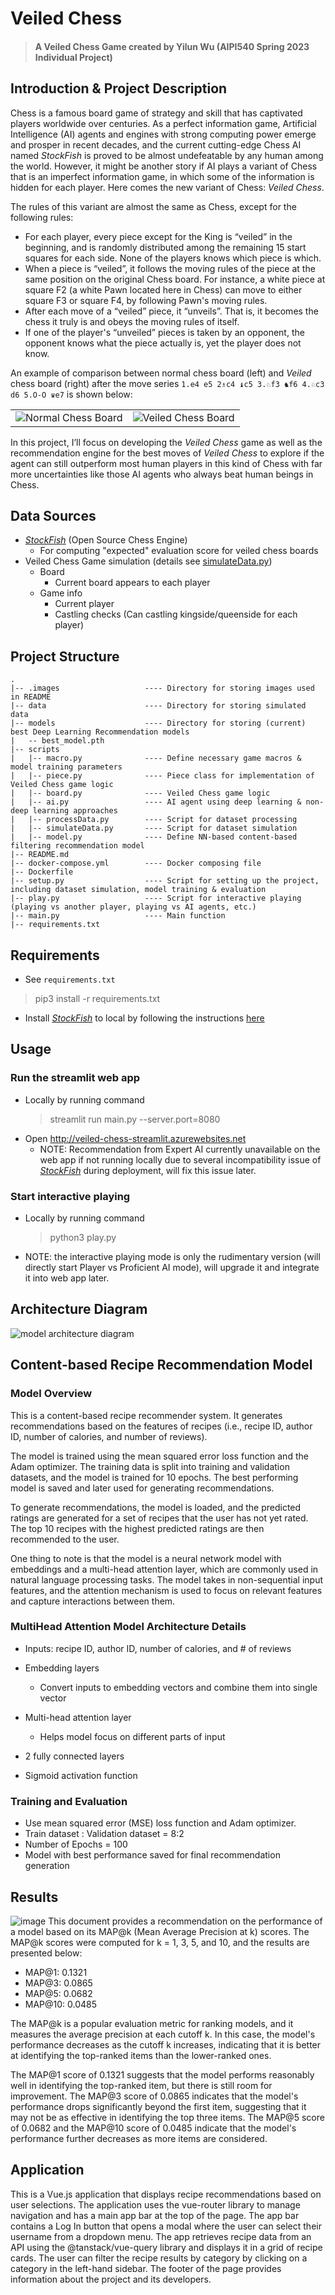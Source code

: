 # Veiled Chess

> #### A Veiled Chess Game created by Yilun Wu (AIPI540 Spring 2023 Individual Project)

## Introduction & Project Description
Chess is a famous board game of strategy and skill that has captivated players worldwide over centuries. As a perfect information game, Artificial Intelligence (AI) agents and engines with strong computing power emerge and prosper in recent decades, and the current cutting-edge Chess AI named *StockFish* is proved to be almost undefeatable by any human among the world. However, it might be another story if AI plays a variant of Chess that is an imperfect information game, in which some of the information is hidden for each player. Here comes the new variant of Chess: *Veiled Chess*. 

The rules of this variant are almost the same as Chess, except for the following rules:
- For each player, every piece except for the King is “veiled” in the beginning, and is randomly distributed among the remaining 15 start squares for each side. None of the players knows which piece is which.
- When a piece is “veiled”, it follows the moving rules of the piece at the same position on the original Chess board. For instance, a white piece at square F2 (a white Pawn located here in Chess) can move to either square F3 or square F4, by following Pawn's moving rules.
- After each move of a “veiled” piece, it “unveils”. That is, it becomes the chess it truly is and obeys the moving rules of itself.
- If one of the player's “unveiled” pieces is taken by an opponent, the opponent knows what the piece actually is, yet the player does not know.

An example of comparison between normal chess board (left) and *Veiled* chess board (right) after the move series `1.e4 e5 2♗c4 ♝c5 3.♘f3 ♞f6 4.♘c3 d6 5.O-O ♛e7` is shown below:
<table>
  <tr>
    <td><img src=".images/Normal%20Chess%20Board%20Example.png" alt="Normal Chess Board"></td>
    <td><img src=".images/Veiled%20Chess%20Board%20Example.png" alt="Veiled Chess Board"></td>
  </tr>
</table>

In this project, I’ll focus on developing the *Veiled Chess* game as well as the recommendation engine for the best moves of *Veiled Chess* to explore if the agent can still outperform most human players in this kind of Chess with far more uncertainties like those AI agents who always beat human beings in Chess.


## Data Sources
- [*StockFish*](https://stockfishchess.org/) (Open Source Chess Engine)
  - For computing "expected" evaluation score for veiled chess boards 
- Veiled Chess Game simulation (details see [simulateData.py](scripts/simulateData.py))
  - Board 
    - Current board appears to each player
  - Game info 
    - Current player
    - Castling checks (Can castling kingside/queenside for each player)

## Project Structure
```
.
|-- .images                   ---- Directory for storing images used in README
|-- data                      ---- Directory for storing simulated data
|-- models                    ---- Directory for storing (current) best Deep Learning Recommendation models
|   -- best_model.pth
|-- scripts
|   |-- macro.py              ---- Define necessary game macros & model training parameters
|   |-- piece.py              ---- Piece class for implementation of Veiled Chess game logic
|   |-- board.py              ---- Veiled Chess game logic
|   |-- ai.py                 ---- AI agent using deep learning & non-deep learning approaches
|   |-- processData.py        ---- Script for dataset processing
|   |-- simulateData.py       ---- Script for dataset simulation
|   |-- model.py              ---- Define NN-based content-based filtering recommendation model
|-- README.md
|-- docker-compose.yml        ---- Docker composing file
|-- Dockerfile
|-- setup.py                  ---- Script for setting up the project, including dataset simulation, model training & evaluation 
|-- play.py                   ---- Script for interactive playing (playing vs another player, playing vs AI agents, etc.)
|-- main.py                   ---- Main function
|-- requirements.txt
```

## Requirements
- See `requirements.txt`
>pip3 install -r requirements.txt

- Install [*StockFish*](https://stockfishchess.org/) to local by following the instructions [here](https://stockfishchess.org/download/)

## Usage

### Run the streamlit web app 
- Locally by running command
  > streamlit run main.py --server.port=8080
- Open http://veiled-chess-streamlit.azurewebsites.net
  - NOTE: Recommendation from Expert AI currently unavailable on the web app if not running locally due to several incompatibility issue of [*StockFish*](https://stockfishchess.org/) during deployment, will fix this issue later.

### Start interactive playing
- Locally by running command
  > python3 play.py
- NOTE: the interactive playing mode is only the rudimentary version (will directly start Player vs Proficient AI mode), will upgrade it and integrate it into web app later.



## Architecture Diagram
![model architecture diagram](https://user-images.githubusercontent.com/50161537/231304318-7c07c38b-74b0-4ffb-8131-d6dd7bacdc49.png)

## Content-based Recipe Recommendation Model 
### Model Overview 
This is a content-based recipe recommender system. It generates recommendations based on the features of recipes (i.e., recipe ID, author ID, number of calories, and number of reviews).

The model is trained using the mean squared error loss function and the Adam optimizer. The training data is split into training and validation datasets, and the model is trained for 10 epochs. The best performing model is saved and later used for generating recommendations.

To generate recommendations, the model is loaded, and the predicted ratings are generated for a set of recipes that the user has not yet rated. The top 10 recipes with the highest predicted ratings are then recommended to the user.

One thing to note is that the model is a neural network model with embeddings and a multi-head attention layer, which are commonly used in natural language processing tasks. The model takes in non-sequential input features, and the attention mechanism is used to focus on relevant features and capture interactions between them.

### MultiHead Attention Model Architecture Details
- Inputs: recipe ID, author ID, number of calories, and # of reviews
- Embedding layers 
  - Convert inputs to embedding vectors and combine them into single vector
- Multi-head attention layer 
  - Helps model focus on different parts of input

- 2 fully connected layers

- Sigmoid activation function 


### Training and Evaluation
- Use mean squared error (MSE) loss function and Adam optimizer.
- Train dataset : Validation dataset = 8:2
- Number of Epochs = 100
- Model with best performance saved for final recommendation generation 

## Results
![image](https://user-images.githubusercontent.com/50161537/231260130-1bb17a5c-e53c-4e48-901c-7a15dd9de562.jpeg)
This document provides a recommendation on the performance of a model based on its MAP@k (Mean Average Precision at k) scores. The MAP@k scores were computed for k = 1, 3, 5, and 10, and the results are presented below:

* MAP@1: 0.1321
* MAP@3: 0.0865
* MAP@5: 0.0682
* MAP@10: 0.0485

The MAP@k is a popular evaluation metric for ranking models, and it measures the average precision at each cutoff k. In this case, the model's performance decreases as the cutoff k increases, indicating that it is better at identifying the top-ranked items than the lower-ranked ones.

The MAP@1 score of 0.1321 suggests that the model performs reasonably well in identifying the top-ranked item, but there is still room for improvement. The MAP@3 score of 0.0865 indicates that the model's performance drops significantly beyond the first item, suggesting that it may not be as effective in identifying the top three items. The MAP@5 score of 0.0682 and the MAP@10 score of 0.0485 indicate that the model's performance further decreases as more items are considered.

## Application

This is a Vue.js application that displays recipe recommendations based on user selections. The application uses the vue-router library to manage navigation and has a main app bar at the top of the page. The app bar contains a Log In button that opens a modal where the user can select their username from a dropdown menu. The app retrieves recipe data from an API using the @tanstack/vue-query library and displays it in a grid of recipe cards. The user can filter the recipe results by category by clicking on a category in the left-hand sidebar. The footer of the page provides information about the project and its developers.
